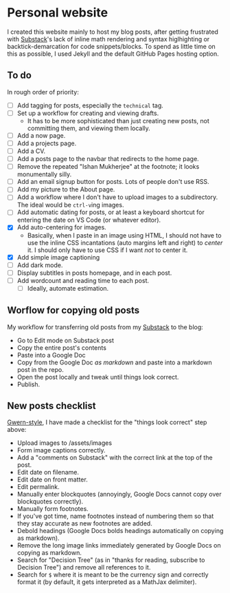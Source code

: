 # Personal website

I created this website mainly to host my blog posts, after getting frustrated with [Substack](https://decisiontree.substack.com/)'s lack of inline math rendering and syntax higlhighting or backtick-demarcation for code snippets/blocks. To spend as little time on this as possible, I used Jekyll and the default GitHub Pages hosting option. 

## To do

In rough order of priority:

- [ ] Add tagging for posts, especially the `technical` tag.
- [ ] Set up a workflow for creating and viewing drafts.
  - It has to be more sophisticated than just creating new posts, not committing them, and viewing them locally.
- [ ] Add a now page.
- [ ] Add a projects page.
- [ ] Add a CV.
- [ ] Add a posts page to the navbar that redirects to the home page.
- [ ] Remove the repeated "Ishan Mukherjee" at the footnote; it looks monumentally silly.
- [ ] Add an email signup button for posts. Lots of people don't use RSS.
- [ ] Add my picture to the About page.
- [ ] Add a workflow where I don't have to upload images to a subdirectory. The ideal would be `ctrl-v`ing images. 
- [ ] Add automatic dating for posts, or at least a keyboard shortcut for entering the date on VS Code (or whatever editor).
- [X] Add auto-centering for images.
  - Basically, when I paste in an image using HTML, I should not have to use the inline CSS incantations (auto margins left and right) to _center_ it. I should only have to use CSS if I want _not_ to center it.
- [X] Add simple image captioning
- [ ] Add dark mode.
- [ ] Display subtitles in posts homepage, and in each post.
- [ ] Add wordcount and reading time to each post.
  - [ ] Ideally, automate estimation.

## Worflow for copying old posts

My workflow for transferring old posts from my [Substack](https://decisiontree.substack.com/) to the blog:

- Go to Edit mode on Substack post 
- Copy the entire post's contents 
- Paste into a Google Doc 
- Copy from the Google Doc _as markdown_ and paste into a markdown post in the repo.
- Open the post locally and tweak until things look correct.
- Publish.

## New posts checklist

[Gwern-style](https://gwern.net/about#writing-checklist), I have made a checklist for the "things look correct" step above:

- Upload images to /assets/images
- Form image captions correctly.
- Add a "comments on Substack" with the correct link at the top of the post.
- Edit date on filename.
- Edit date on front matter.
- Edit permalink.
- Manually enter blockquotes (annoyingly, Google Docs cannot copy over blockquotes correctly).
- Manually form footnotes.
- If you've got time, name footnotes instead of numbering them so that they stay accurate as new footnotes are added.
- Debold headings (Google Docs bolds headings automatically on copying as markdown).
- Remove the long image links immediately generated by Google Docs on copying as markdown.
- Search for "Decision Tree" (as in "thanks for reading, subscribe to Decision Tree") and remove all references to it.
- Search for `$` where it is meant to be the currency sign and correctly format it (by default, it gets interpreted as a MathJax delimiter).